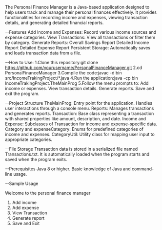 The Personal Finance Manager is a Java-based application designed to help users track and manage their personal finances effectively. It provides functionalities for recording income and expenses, viewing transaction details, and generating detailed financial reports.

--Features
Add Income and Expenses: Record various income sources and expense categories.
View Transactions: View all transactions or filter them by category.
Generate Reports:
Overall Savings Report
Detailed Income Report
Detailed Expense Report
Persistent Storage: Automatically saves and loads transaction data from a file.

--How to Use: 
1.Clone this repository:git clone https://github.com/yourusername/PersonalFinanceManager.git 
2.cd PersonalFinanceManager
3.Compile the code:javac -d bin src/IncomeTrakingProject/*.java
4.Run the application:java -cp bin IncomeTrakingProject.TheMainProg
5.Follow the menu prompts to:
Add income or expenses.
View transaction details.
Generate reports.
Save and exit the program.

--Project Structure
TheMainProg: Entry point for the application. Handles user interactions through a console menu.
Reports: Manages transactions and generates reports.
Transaction: Base class representing a transaction with shared properties like amount, description, and date.
Income and Expense: Subclasses of Transaction for income and expense-specific data.
Category and expenseCategory: Enums for predefined categories of income and expenses.
CategoryUtil: Utility class for mapping user input to appropriate categories.

--File Storage
Transaction data is stored in a serialized file named Transactions.txt. It is automatically loaded when the program starts and saved when the program exits.

--Prerequisites
Java 8 or higher.
Basic knowledge of Java and command-line usage.


--Sample Usage

Welcome to the personal finance manager
1. Add income
2. Add expense
3. View Transaction
4. Generate report
5. Save and Exit
